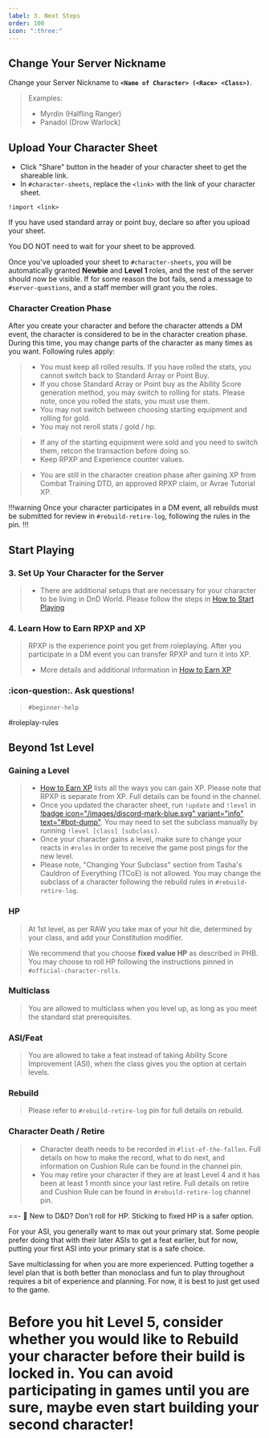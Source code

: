 ```yaml
---
label: 3. Next Steps
order: 100
icon: ":three:"
---
```


## Change Your Server Nickname
Change your Server Nickname to **`<Name of Character> (<Race> <Class>)`**.

> Examples:
> - Myrdin (Halfling Ranger) 
> - Panadol (Drow Warlock)

## Upload Your Character Sheet
- Click "Share" button in the header of your character sheet to get the shareable link. 
- In `#character-sheets`, replace the `<link>` with the link of your character sheet.

```
!import <link>
```

If you have used standard array or point buy, declare so after you upload your sheet. 

You DO NOT need to wait for your sheet to be approved.

Once you've uploaded your sheet to `#character-sheets`, you will be automatically granted **Newbie** and **Level 1** roles, and the rest of the server should now be visible. If for some reason the bot fails, send a message to `#⁠server-questions`, and a staff member will grant you the roles.

### Character Creation Phase

After you create your character and before the character attends a DM event, the character is considered to be in the character creation phase. During this time, you may change parts of the character as many times as you want. Following rules apply:

> - You must keep all rolled results. If you have rolled the stats, you cannot switch back to Standard Array or Point Buy.
> - If you chose Standard Array or Point buy as the Ability Score generation method, you may switch to rolling for stats. Please note, once you rolled the stats, you must use them.
> - You may not switch between choosing starting equipment and rolling for gold.
> - You may not reroll stats / gold / hp.

> - If any of the starting equipment were sold and you need to switch them, retcon the transaction before doing so.
> - Keep RPXP and Experience counter values.

> - You are still in the character creation phase after gaining XP from Combat Training DTD, an approved RPXP claim, or Avrae Tutorial XP.

!!!warning 
Once your character participates in a DM event, all rebuilds must be submitted for review in `#rebuild-retire-log`, following the rules in the pin.
!!!

## Start Playing

### 3. Set Up Your Character for the Server
> - There are additional setups that are necessary for your character to be living in DnD World. Please follow the steps in ⁠[How to Start Playing](/start-playing/start-playing/)

### 4. Learn How to Earn RPXP and XP
> RPXP is the experience point you get from roleplaying. After you participate in a DM event you can transfer RPXP and turn it into XP. 
> - More details and additional information in [How to Earn XP](/start-playing/earn-xp/)

### :icon-question:. Ask questions!
> `⁠#beginner-help`

#roleplay-rules

## Beyond 1st Level

### Gaining a Level

> - [How to Earn XP](/start-playing/earn-xp/) lists all the ways you can gain XP. Please note that RPXP is separate from XP. Full details can be found in the channel.
> - Once you updated the character sheet, run `!update` and `!level` in [!badge icon="/images/discord-mark-blue.svg" variant="info" text="#bot-dump"](https://discord.com/channels/512870694883950598/519131071502221313). You may need to set the subclass manually by running `!level [class] [subclass]`.
> - Once your character gains a level, make sure to change your reacts in `#roles` in order to receive the game post pings for the new level.
> - Please note, "Changing Your Subclass" section from Tasha's Cauldron of Everything (TCoE) is not allowed. You may change the subclass of a character following the rebuild rules in `#rebuild-retire-log`.

### HP

> At 1st level, as per RAW you take max of your hit die, determined by your class, and add your Constitution modifier.

> We recommend that you choose **fixed value HP** as described in PHB. You may choose to roll HP following the instructions pinned in `#⁠official-character-rolls`.

### Multiclass

> You are allowed to multiclass when you level up, as long as you meet the standard stat prerequisites.

### ASI/Feat

> You are allowed to take a feat instead of taking Ability Score Improvement (ASI), when the class gives you the option at certain levels.

### Rebuild

> Please refer to `#rebuild-retire-log` pin for full details on rebuild.

### Character Death / Retire

> - Character death needs to be recorded in `#list-of-the-fallen`. Full details on how to make the record, what to do next, and information on Cushion Rule can be found in the channel pin.
> - You may retire your character if they are at least Level 4 and it has been at least 1 month since your last retire. Full details on retire and Cushion Rule can be found in `#rebuild-retire-log` channel pin.

==- :beginner: New to D&D?
Don't roll for HP. Sticking to fixed HP is a safer option.

For your ASI, you generally want to max out your primary stat. Some people prefer doing that with their later ASIs to get a feat earlier, but for now, putting your first ASI into your primary stat is a safe choice.

Save multiclassing for when you are more experienced. Putting together a level plan that is both better than monoclass and fun to play throughout requires a bit of experience and planning. For now, it is best to just get used to the game.

Before you hit Level 5, consider whether you would like to Rebuild your character before their build is locked in. You can avoid participating in games until you are sure, maybe even start building your second character!
===